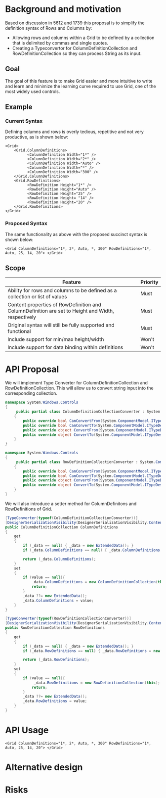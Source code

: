 # Background and motivation

Based on discussion in 5612 and 1739 this proposal is to simplify the definition syntax of Rows and Columns by:

- Allowing rows and columns within a Grid to be defined by a collection that is delimited by commas and single quotes.
- Creating a Typeconvertor for ColumnDefinitionCollection and RowDefinitionCollection so they can process String as its input.

## Goal
The goal of this feature is to make Grid easier and more intuitive to write and learn and minimize the learning curve required to use Grid, one of the most widely used controls.

## Example
### Current Syntax
Defining columns and rows is overly tedious, repetitive and not very productive, as is shown below:
```
<Grid>
    <Grid.ColumnDefinitions>
          <ColumnDefinition Width="1*" />
          <ColumnDefinition Width="2*" />
          <ColumnDefinition Width="Auto" />
          <ColumnDefinition Width="*" />
          <ColumnDefinition Width="300" />
    </Grid.ColumnDefinitions>
    <Grid.RowDefinitions>
          <RowDefinition Height="1*" />
          <RowDefinition Height="Auto" />
          <RowDefinition Height="25" />
          <RowDefinition Height= "14" />
          <RowDefinition Height="20" />
    </Grid.RowDefinitions>
</Grid>
```
### Proposed Syntax
The same functionality as above with the proposed succinct syntax is shown below:
```
<Grid ColumnDefinitions="1*, 2*, Auto, *, 300" RowDefinitions="1*, Auto, 25, 14, 20"> </Grid>
```

## Scope
| Feature     | Priority      |
| -------------- | -------------- |
| Ability for rows and columns to be defined as a collection or list of values | Must |
| Content properties of RowDefinition and ColumnDefinition are set to Height and Width, respectively | Must |
| Original syntax will still be fully supported and functional | Must |
| Include support for min/max height/width | Won't |
| Include support for data binding within definitions | Won't |


# API Proposal
We will implement Type Converter for ColumnDefinitionCollection and RowDefinitionCollection. This will allow us to convert string input into the corresponding collection.  
```csharp
namespace System.Windows.Controls
{
     public partial class ColumnDefinitionCollectionConverter : System.ComponentModel.TypeConverter
    {
        public override bool CanConvertFrom(System.ComponentModel.ITypeDescriptorContext typeDescriptorContext, System.Type sourceType) { throw null; }        
        public override bool CanConvertTo(System.ComponentModel.ITypeDescriptorContext context, System.Type destinationType) { throw null; }
        public override object ConvertFrom(System.ComponentModel.ITypeDescriptorContext typeDescriptorContext, System.Globalization.CultureInfo cultureInfo, object source) { throw null; }        
        public override object ConvertTo(System.ComponentModel.ITypeDescriptorContext context, System.Globalization.CultureInfo culture, object value, System.Type destinationType) { throw null; }
    }
}

namespace System.Windows.Controls
{
     public partial class RowDefinitionCollectionConverter : System.ComponentModel.TypeConverter
    {
        public override bool CanConvertFrom(System.ComponentModel.ITypeDescriptorContext typeDescriptorContext, System.Type sourceType) { throw null; }        
        public override bool CanConvertTo(System.ComponentModel.ITypeDescriptorContext context, System.Type destinationType) { throw null; }
        public override object ConvertFrom(System.ComponentModel.ITypeDescriptorContext typeDescriptorContext, System.Globalization.CultureInfo cultureInfo, object source) { throw null; }        
        public override object ConvertTo(System.ComponentModel.ITypeDescriptorContext context, System.Globalization.CultureInfo culture, object value, System.Type destinationType) { throw null; }
    }
}
```
We will also introduce a setter method for ColumnDefinitons and RowDefinitions of Grid. 
```csharp
[TypeConverter(typeof(ColumnDefinitionCollectionConverter))]
[DesignerSerializationVisibility(DesignerSerializationVisibility.Content)]
public ColumnDefinitionCollection ColumnDefinitions
{
    get
    {
        if (_data == null) { _data = new ExtendedData(); }
        if (_data.ColumnDefinitions == null) { _data.ColumnDefinitions = new ColumnDefinitionCollection(this); }

        return (_data.ColumnDefinitions);
    }
    set
    {
        if (value == null){
            _data.ColumnDefinitions = new ColumnDefinitionCollection(this);
            return;
        }
        _data ??= new ExtendedData();
        _data.ColumnDefinitions = value;
    }
}

[TypeConverter(typeof(RowDefinitionCollectionConverter))]
[DesignerSerializationVisibility(DesignerSerializationVisibility.Content)]
public RowDefinitionCollection RowDefinitions
{
    get
    {
        if (_data == null) { _data = new ExtendedData(); }
        if (_data.RowDefinitions == null) { _data.RowDefinitions = new RowDefinitionCollection(this); }

        return (_data.RowDefinitions);
    }
    set
    {
        if (value == null){
             _data.RowDefinitions = new RowDefinitionCollection(this);
            return;
        }
        _data ??= new ExtendedData();
        _data.RowDefinitions = value;
    }
}

```

# API Usage
```xaml
<Grid ColumnDefinitions="1*, 2*, Auto, *, 300" RowDefinitions="1*, Auto, 25, 14, 20"> </Grid>
```

# Alternative design

# Risks
